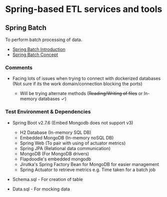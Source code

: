 # Spring-based ETL services and tools

## Spring Batch

To perform batch processing of data.

- [Spring Batch Introduction](https://docs.spring.io/spring-batch/docs/4.0.x/reference/html/spring-batch-intro.html)
- [Spring Batch Concept](https://docs.spring.io/spring-batch/docs/4.0.x/reference/html/domain.html)

### Comments

- Facing lots of issues when trying to connect with dockerized databases (Not sure if its the work domain/connection blocking the ports)

  - Will be trying alternate methods (~~Reading/Writing of files~~ or In-memory databases &check;)

### Test Environment & Dependencies

- Spring Boot v2.7.6 (Embed Mongodb does not support v3)

  - H2 Database (In-memory SQL DB)
  - Embedded MongoDB (In-memory noSQL DB)
  - Spring Web (To pair with using of actuator metrics)
  - Spring JPA (Relational data communication)
  - MongoDB (For MongoDB drivers)
  - Flapdoodle's embedded mongodb
  - Jirutka's Spring Factory Bean for MongoDB for easier management
  - Spring Actuator to retrieve metrics e.g. Time taken for a batch job
- Schema.sql - For creation of table
- Data.sql - For mocking data